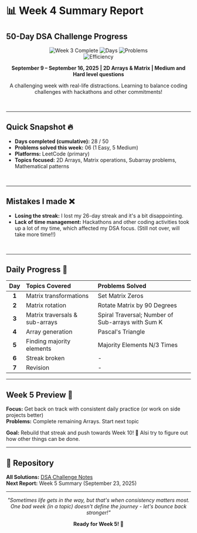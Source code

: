 # 📊 Week 4 Summary Report
## 50-Day DSA Challenge Progress

<div align="center">

![Week 3 Complete](https://img.shields.io/badge/Week%203-Complete-4CAF50?style=for-the-badge&logo=checkmarx&logoColor=white)
![Days](https://img.shields.io/badge/Days-28%2F50-FF6B6B?style=for-the-badge&logo=calendar&logoColor=white)
![Problems](https://img.shields.io/badge/Problems-06-4ECDC4?style=for-the-badge&logo=code&logoColor=white)
</br>
![Efficiency](https://img.shields.io/badge/Efficiency-35%25-FFD700?style=for-the-badge&logo=speedtest&logoColor=white)


**September 9 – September 16, 2025 | 2D Arrays & Matrix | Medium  and Hard level questions**

A challenging week with real-life distractions. Learning to balance coding challenges with hackathons and other commitments!

</div>

<br>


---

## Quick Snapshot 🔥

- **Days completed (cumulative):** 28 / 50  
- **Problems solved this week:** 06 (1 Easy, 5 Medium)  
- **Platforms:** LeetCode (primary)  
- **Topics focused:** 2D Arrays, Matrix operations, Subarray problems, Mathematical patterns

<br>

---

## Mistakes I made ❌

-   **Losing the streak:** I lost my 26-day streak and it's a bit disappointing.
-   **Lack of time management:** Hackathons and other coding activities took up a lot of my time, which affected my DSA focus. (Still not over, will take more time!!)

<br>

---

## Daily Progress 📅

| Day | Topics Covered | Problems Solved |
|:---:|:---|:---|
| **1** | Matrix transformations | Set Matrix Zeros |
| **2** | Matrix rotation | Rotate Matrix by 90 Degrees |
| **3** | Matrix traversals & sub-arrays | Spiral Traversal; Number of Sub-arrays with Sum K |
| **4** | Array generation | Pascal's Triangle |
| **5** | Finding majority elements | Majority Elements N/3 Times |
| **6** | Streak broken | - |
| **7** | Revision | - |

---


## Week 5 Preview 🚀 

**Focus:** Get back on track with consistent daily practice (or work on side projects better)  
**Problems:** Complete remaining Arrays. Start next topic

**Goal:** Rebuild that streak and push towards Week 10! 💪
Alsi try to figure out how other things can be done.

---

## 🔗 Repository

**All Solutions:** [DSA Challenge Notes](https://github.com/Khizar-hayath/DSA-Challenge-Notes)  
**Next Report:** Week 5 Summary (September 23, 2025)

---

<div align="center">

*"Sometimes life gets in the way, but that's when consistency matters most. One bad week (in a topic) doesn't define the journey - let's bounce back stronger!"*

**Ready for Week 5! 🔄**

</div>

